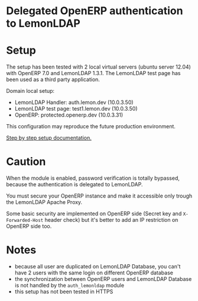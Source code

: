 Delegated OpenERP authentication to LemonLDAP
=============================================

# Setup

The setup has been tested with 2 local virtual servers (ubuntu server 12.04) with OpenERP 7.0 and LemonLDAP 1.3.1. 
The LemonLDAP test page has been used as a third party application.

Domain local setup:

- LemonLDAP Handler: auth.lemon.dev (10.0.3.50) 
- LemonLDAP test page: test1.lemon.dev (10.0.3.50)
- OpenERP: protected.openerp.dev (10.0.3.31)

This configuration may reproduce the future production environment.

[Step by step setup documentation.](install/README.md)

# Caution

When the module is enabled, password verification is totally bypassed, because the authentication is delegated to LemonLDAP.

You must secure your OpenERP instance and make it accessible only trough the LemonLDAP Apache Proxy.

Some basic security are implemented on OpenERP side (Secret key and `X-Forwarded-Host` header check) but it's better to
add an IP restriction on OpenERP side too.

# Notes

- because all user are duplicated on LemonLDAP Database, you can't have 2 users with the same login on different OpenERP database
- the synchronization between OpenERP users and LemonLDAP Database is not handled by the `auth_lemonldap` module
- this setup has not been tested in HTTPS
